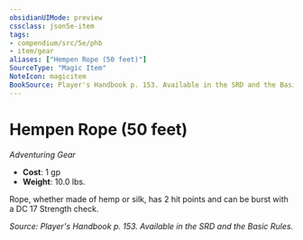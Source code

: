 ```yaml
---
obsidianUIMode: preview
cssclass: json5e-item
tags:
- compendium/src/5e/phb
- item/gear
aliases: ["Hempen Rope (50 feet)"]
SourceType: "Magic Item"
NoteIcon: magicitem
BookSource: Player's Handbook p. 153. Available in the SRD and the Basic Rules.
---
```

# Hempen Rope (50 feet)
*Adventuring Gear*  

- **Cost**: 1 gp
- **Weight**: 10.0 lbs.

Rope, whether made of hemp or silk, has 2 hit points and can be burst with a DC 17 Strength check.

*Source: Player's Handbook p. 153. Available in the SRD and the Basic Rules.*